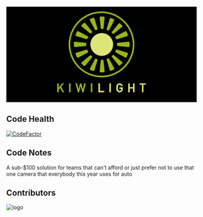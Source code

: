 ![logo](https://github.com/FRC-3695/2021-Vision---KiwiLight/blob/master/KiwiLogo.png?raw=true)
## Code Health
[![CodeFactor](https://www.codefactor.io/repository/github/frc-3695/2021-vision---kiwilight/badge)](https://www.codefactor.io/repository/github/frc-3695/2021-vision---kiwilight)
## Code Notes
A sub-$100 solution for teams that can't afford or just prefer not to use that one camera that everybody this year uses for auto
## Contributors

![logo](https://github.com/FRC-3695/2023-Season---Crescendo/blob/master/Logo.jpeg?raw=true)
